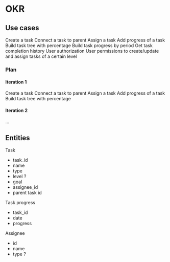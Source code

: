 # OKR

## Use cases

Create a task
Connect a task to parent
Assign a task
Add progress of a task
Build task tree with percentage
Build task progress by period
Get task completion history
User authorization
User permissions to create/update and assign tasks of a certain level 

### Plan

#### Iteration 1
Create a task
Connect a task to parent
Assign a task
Add progress of a task
Build task tree with percentage

#### Iteration 2
...

## Entities

Task
* task_id
* name
* type
* level ?
* goal
* assignee_id
* parent task id

Task progress
* task_id
* date
* progress

Assignee
* id
* name
* type ?

